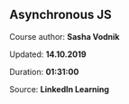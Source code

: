 
## Asynchronous JS

Course author: **Sasha Vodnik**

Updated: **14.10.2019**

Duration: **01:31:00**

Source: **LinkedIn Learning**


